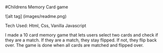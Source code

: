 #Childrens Memory Card game

![alt tag] (images/readme.png)

Tech Used: Html, Css, Vanilla Javascript

I made a 10 card memory game that lets users select two cards and check if they are a match. If they are a match, they stay flipped. If not, they flip back over. The game is done when all cards are matched and flipped over.
